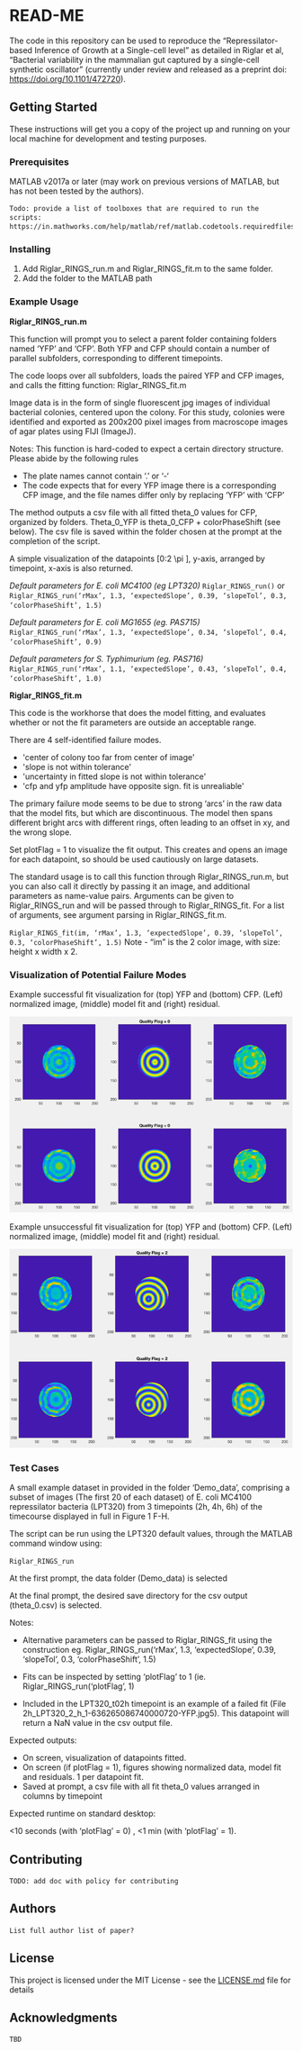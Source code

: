 # READ-ME

The code in this repository can be used to reproduce the “Repressilator-based Inference of Growth at a Single-cell level” as detailed in Riglar et al, “Bacterial variability in the mammalian gut captured by a single-cell synthetic oscillator” (currently under review and released as a preprint doi: https://doi.org/10.1101/472720). 

## Getting Started

These instructions will get you a copy of the project up and running on your local machine for development and testing purposes.

### Prerequisites

MATLAB v2017a or later (may work on previous versions of MATLAB, but has not been tested by the authors).

```
Todo: provide a list of toolboxes that are required to run the scripts:
https://in.mathworks.com/help/matlab/ref/matlab.codetools.requiredfilesandproducts.html
```

### Installing

1. Add Riglar_RINGS_run.m and Riglar_RINGS_fit.m to the same folder.
2. Add the folder to the MATLAB path

### Example Usage

**Riglar_RINGS_run.m**

This function will prompt you to select a parent folder containing folders named ‘YFP’ and ‘CFP’. Both YFP and CFP should contain a number of parallel subfolders, corresponding to different timepoints. 

The code loops over all subfolders, loads the paired YFP and CFP images, and calls the fitting function: Riglar_RINGS_fit.m

Image data is in the form of single fluorescent jpg images of individual bacterial colonies, centered upon the colony. For this study, colonies were identified and exported as 200x200 pixel images from macroscope images of agar plates using FIJI (ImageJ).

Notes: This function is hard-coded to expect a certain directory structure. Please abide by the following rules
*	The plate names cannot contain ‘.’ or ‘-‘
*	The code expects that for every YFP image there is a corresponding CFP image, and the file names differ only by replacing ‘YFP’ with ‘CFP’

The method outputs a csv file with all fitted theta_0 values for CFP, organized by folders. Theta_0_YFP is theta_0_CFP + colorPhaseShift (see below).  The csv file is saved within the folder chosen at the prompt at the completion of the script. 

A simple visualization of the datapoints [0:2 \pi ], y-axis, arranged by timepoint, x-axis is also returned.

_Default parameters for E. coli MC4100 (eg LPT320)_ 
`Riglar_RINGS_run()` or `Riglar_RINGS_run(‘rMax’, 1.3, ‘expectedSlope’, 0.39, ‘slopeTol’, 0.3, ‘colorPhaseShift’, 1.5)`

_Default parameters for E. coli MG1655 (eg. PAS715)_ 
`Riglar_RINGS_run(‘rMax’, 1.3, ‘expectedSlope’, 0.34, ‘slopeTol’, 0.4, ‘colorPhaseShift’, 0.9)`

_Default parameters for S. Typhimurium (eg. PAS716)_ 
`Riglar_RINGS_run(‘rMax’, 1.1, ‘expectedSlope’, 0.43, ‘slopeTol’, 0.4, ‘colorPhaseShift’, 1.0)`

**Riglar_RINGS_fit.m**

This code is the workhorse that does the model fitting, and evaluates whether or not the fit parameters are outside an acceptable range. 

There are 4 self-identified failure modes.
* 'center of colony too far from center of image'
* 'slope is not within tolerance'
* 'uncertainty in fitted slope is not within tolerance'
* 'cfp and yfp amplitude have opposite sign.  fit is unrealiable'

The primary failure mode seems to be due to strong ‘arcs’ in the raw data that the model fits, but which are discontinuous. The model then spans different bright arcs with different rings, often leading to an offset in xy, and the wrong slope. 

Set plotFlag = 1 to visualize the fit output. This creates and opens an image for each datapoint, so should be used cautiously on large datasets. 

The standard usage is to call this function through Riglar_RINGS_run.m, but you can also call it directly by passing it an image, and additional parameters as name-value pairs. Arguments can be given to Riglar_RINGS_run and will be passed through to Riglar_RINGS_fit. For a list of arguments, see argument parsing in Riglar_RINGS_fit.m.

`Riglar_RINGS_fit(im, ‘rMax’, 1.3, ‘expectedSlope’, 0.39, ‘slopeTol’, 0.3, ‘colorPhaseShift’, 1.5)`
Note - “im” is the 2 color image, with size: height x width x 2.

### Visualization of Potential Failure Modes

Example successful fit visualization for (top) YFP and (bottom) CFP.  (Left) normalized image, (middle) model fit and (right) residual.

![alt text](https://github.com/HMS-IDAC/repressilator-colony-rings/blob/master/successful_fit.png "Logo Title Text 1")


Example unsuccessful fit visualization for (top) YFP and (bottom) CFP.  (Left) normalized image, (middle) model fit and (right) residual.

![alt text](https://github.com/HMS-IDAC/repressilator-colony-rings/blob/master/unsuccessful_fit.png "Logo Title Text 1")

### Test Cases

A small example dataset in provided in the folder ‘Demo_data’, comprising a subset of images (The first 20 of each dataset) of E. coli MC4100 repressilator bacteria (LPT320) from 3 timepoints (2h, 4h, 6h) of the timecourse displayed in full in Figure 1 F-H. 

The script can be run using the LPT320 default values, through the MATLAB command window using:

`Riglar_RINGS_run`

At the first prompt, the data folder (Demo_data) is selected

At the final prompt, the desired save directory for the csv output (theta_0.csv) is selected.

Notes:

*	Alternative parameters can be passed to Riglar_RINGS_fit using the construction eg. 
Riglar_RINGS_run(‘rMax’, 1.3, ‘expectedSlope’, 0.39, ‘slopeTol’, 0.3, ‘colorPhaseShift’, 1.5)

*	Fits can be inspected by setting ‘plotFlag’ to 1 (ie. Riglar_RINGS_run(‘plotFlag’, 1)

*	Included in the LPT320_t02h timepoint is an example of a failed fit (File 2h_LPT320_2_h_1-636265086740000720-YFP.jpg5). This datapoint will return a NaN value in the csv output file. 


Expected outputs:

*	On screen, visualization of datapoints fitted. 
*	On screen (if plotFlag = 1), figures showing normalized data, model fit and residuals. 1 per datapoint fit. 
*	Saved at prompt, a csv file with all fit theta_0 values arranged in columns by timepoint

Expected runtime on standard desktop:

<10 seconds (with ‘plotFlag’ = 0) , <1 min (with ‘plotFlag’ = 1). 


## Contributing

```
TODO: add doc with policy for contributing
```

## Authors

```
List full author list of paper?
```

## License

This project is licensed under the MIT License - see the [LICENSE.md](LICENSE.md) file for details

## Acknowledgments

```
TBD
```
